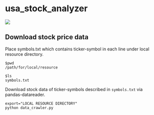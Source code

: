 # usa_stock_analyzer
![](https://img.shields.io/badge/Python-3.6.2-green.svg?style=flat-square&logo=python)


## Download stock price data
Place symbols.txt which contains ticker-symbol
in each line under local resource directory.
```shell
$pwd 
/path/for/local/resource

$ls
symbols.txt
```

Download stock data of ticker-symbols described in `symbols.txt` via pandas-datareader.
```shell
export="LOCAL RESOURCE DIRECTORY"
python data_crawler.py
```
